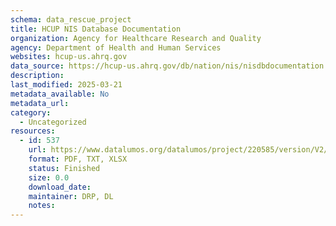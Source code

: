 ```yaml
---
schema: data_rescue_project 
title: HCUP NIS Database Documentation
organization: Agency for Healthcare Research and Quality
agency: Department of Health and Human Services
websites: hcup-us.ahrq.gov
data_source: https://hcup-us.ahrq.gov/db/nation/nis/nisdbdocumentation.jsp
description: 
last_modified: 2025-03-21
metadata_available: No
metadata_url: 
category:
  - Uncategorized
resources:
  - id: 537
    url: https://www.datalumos.org/datalumos/project/220585/version/V2/view
    format: PDF, TXT, XLSX
    status: Finished
    size: 0.0
    download_date: 
    maintainer: DRP, DL
    notes: 
---
```


